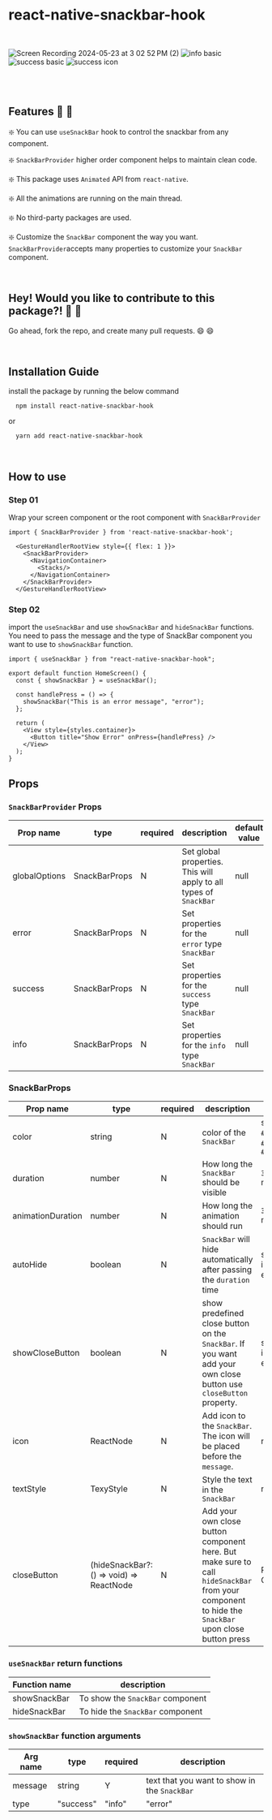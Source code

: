 # react-native-snackbar-hook #

<br>

![Screen Recording 2024-05-23 at 3 02 52 PM (2)](https://github.com/Harisene/react-native-snackbar-hook/assets/33250282/f014eeab-16fb-4a23-9706-19bb7827e9d1)
![info basic](https://github.com/Harisene/react-native-snackbar-hook/assets/33250282/18c3960d-45da-4623-8ab3-da69751db3ad)
![success basic](https://github.com/Harisene/react-native-snackbar-hook/assets/33250282/6798ce05-5b8d-44ff-8919-b6abb539e491)
![success icon](https://github.com/Harisene/react-native-snackbar-hook/assets/33250282/73001d4d-a467-4e51-9054-ce745aed699a)


<br>
<br>

## Features :star_struck: :star_struck:

:sparkle: You can use ```useSnackBar``` hook to control the snackbar from any component.

:sparkle: ```SnackBarProvider``` higher order component helps to maintain clean code.

:sparkle: This package uses ```Animated``` API from ```react-native```.

:sparkle: All the animations are running on the main thread.

:sparkle: No third-party packages are used.

:sparkle: Customize the ```SnackBar``` component the way you want. ```SnackBarProvider```accepts many properties to customize your ```SnackBar``` component.

<br>

## Hey! Would you like to contribute to this package?! :raised_hands: :handshake:
Go ahead, fork the repo, and create many pull requests. :smile: :smile:

<br>

## Installation Guide ##

install the package by running the below command
```
  npm install react-native-snackbar-hook
```
or
```
  yarn add react-native-snackbar-hook
```
<br>

## How to use ##

### Step 01 ###

Wrap your screen component or the root component with ```SnackBarProvider```

```
import { SnackBarProvider } from 'react-native-snackbar-hook';

  <GestureHandlerRootView style={{ flex: 1 }}>
    <SnackBarProvider>
      <NavigationContainer>
        <Stacks/>
      </NavigationContainer>
    </SnackBarProvider>
  </GestureHandlerRootView>

```

### Step 02 ###

import the ```useSnackBar``` and use ```showSnackBar``` and ```hideSnackBar``` functions.
You need to pass the message and the type of SnackBar component you want to use to ```showSnackBar``` function.

```
import { useSnackBar } from "react-native-snackbar-hook";

export default function HomeScreen() {
  const { showSnackBar } = useSnackBar();

  const handlePress = () => {
    showSnackBar("This is an error message", "error");
  };

  return (
    <View style={styles.container}>
      <Button title="Show Error" onPress={handlePress} />
    </View>
  );
}

```

## Props ##

### ```SnackBarProvider``` Props ###

Prop name | type | required | description | default value
--- | --- | --- | --- | ---
globalOptions | SnackBarProps | N | Set global properties. This will apply to all types of ```SnackBar``` | null
error | SnackBarProps | N | Set properties for the ```error``` type ```SnackBar``` | null
success | SnackBarProps | N | Set properties for the ```success``` type ```SnackBar``` | null
info | SnackBarProps | N | Set properties for the ```info``` type ```SnackBar``` | null

### SnackBarProps ###

Prop name | type | required | description | default value
--- | --- | --- | --- | ---
color | string | N | color of the ```SnackBar``` | success: ```#008c0c```, info: ```#003f8c```, error: ```#c20600```
duration | number | N | How long the ```SnackBar``` should be visible | ```3000``` milliseconds
animationDuration | number | N | How long the animation should run | ```300``` miliseconds
autoHide | boolean | N | ```SnackBar``` will hide automatically after passing the ```duration``` time | success:```true```, info:```true```,  error: ```false```
showCloseButton | boolean | N | show predefined close button on the ```SnackBar```. If you want add your own close button use ```closeButton``` property. | success:```false```, info:```false```,  error: ```true```
icon | ReactNode | N | Add icon to the ```SnackBar```. The icon will be placed before the ```message```. | null
textStyle | TexyStyle | N | Style the text in the ```SnackBar``` | null
closeButton | (hideSnackBar?: () => void) => ReactNode | N | Add your own close button component here. But make sure to call ```hideSnackBar``` from your component to hide the ```SnackBar``` upon close button press | Predefined Component

### ```useSnackBar``` return functions ###

Function name | description
--- | ---
showSnackBar | To show the ```SnackBar``` component
hideSnackBar | To hide the ```SnackBar``` component

### ```showSnackBar``` function arguments ###

Arg name | type | required | description
--- | --- | --- | ---
message | string | Y | text that you want to show in the ```SnackBar```
type | "success" | "info" | "error" | Y | type of the ```SnackBar```


